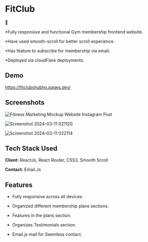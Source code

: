 
# FitClub

🚀

•Fully responsive and functional Gym membership frontend website.

•Have used smooth-scroll for better scroll experience.

•Has feature to subscribe for membership via email.

•Deployed via cloudFlare deployments.
## Demo

https://fitclubshubho.pages.dev/

## Screenshots

![Fitness Marketing Mockup Website Instagram Post](https://github.com/Shubhodeep100/FitClub/assets/96099026/17e7234e-b8e3-4579-9acc-42a5dbd32359)

![Screenshot 2024-03-11 021120](https://github.com/Shubhodeep100/FitClub/assets/96099026/146bcbbd-4b25-4b25-a6bf-cb062066856a)

![Screenshot 2024-03-11 022114](https://github.com/Shubhodeep100/FitClub/assets/96099026/6b491af1-d4ca-45aa-a63a-03e1913e996d)



## Tech Stack Used

**Client:** ReactJs, React Router, CSS3, Smooth Scroll

**Contact:** Email.Js


## Features

- Fully responsive across all devices.

- Organized different membership plans sections.

- Features in the plans section.

- Organizes Testimonials section.

- Email.js mail for Seemless contact.

